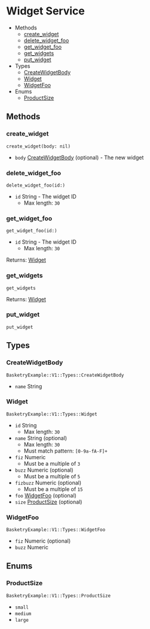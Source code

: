 <!--
This code was generated by @basketry/sorbet-docs@{{version}}

Changes to this file may cause incorrect behavior and will be lost if
the code is regenerated.

To make changes to the contents of this file:
1. Edit source/path.ext
2. Run the Basketry CLI

About Basketry: https://github.com/basketry/basketry/wiki
About @basketry/sorbet-docs: https://github.com/basketry/sorbet-docs#readme
--->

# Widget Service

- Methods
  - [create_widget](#create_widget)
  - [delete_widget_foo](#delete_widget_foo)
  - [get_widget_foo](#get_widget_foo)
  - [get_widgets](#get_widgets)
  - [put_widget](#put_widget)
- Types
  - [CreateWidgetBody](#createwidgetbody)
  - [Widget](#widget)
  - [WidgetFoo](#widgetfoo)
- Enums
  - [ProductSize](#productsize)

## Methods

### create_widget

`create_widget(body: nil)`

- `body` [CreateWidgetBody](#createwidgetbody) (optional) - The new widget

### delete_widget_foo

`delete_widget_foo(id:)`

- `id` String - The widget ID
  - Max length: `30`

### get_widget_foo

`get_widget_foo(id:)`

- `id` String - The widget ID
  - Max length: `30`

Returns: [Widget](#widget)

### get_widgets

`get_widgets`

Returns: [Widget](#widget)

### put_widget

`put_widget`

## Types

### CreateWidgetBody

`BasketryExample::V1::Types::CreateWidgetBody`

- `name` String

### Widget

`BasketryExample::V1::Types::Widget`

- `id` String
  - Max length: `30`
- `name` String (optional)
  - Max length: `30`
  - Must match pattern: `[0-9a-fA-F]+`
- `fiz` Numeric
  - Must be a multiple of `3`
- `buzz` Numeric (optional)
  - Must be a multiple of `5`
- `fizbuzz` Numeric (optional)
  - Must be a multiple of `15`
- `foo` [WidgetFoo](#widgetfoo) (optional)
- `size` [ProductSize](#productsize) (optional)

### WidgetFoo

`BasketryExample::V1::Types::WidgetFoo`

- `fiz` Numeric (optional)
- `buzz` Numeric

## Enums

### ProductSize

`BasketryExample::V1::Types::ProductSize`

- `small`
- `medium`
- `large`
